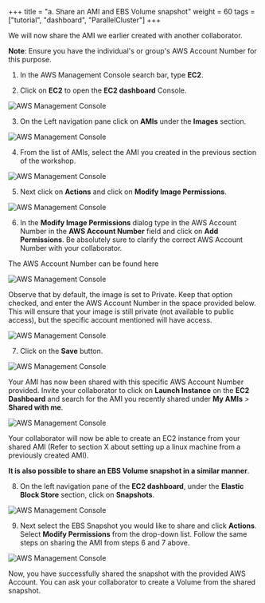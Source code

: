 +++
title = "a. Share an AMI and EBS Volume snapshot"
weight = 60
tags = ["tutorial", "dashboard", "ParallelCluster"]
+++

We will now share the AMI we earlier created with another collaborator. 

**Note**: Ensure you have the individual's or group's AWS Account Number for this purpose. 

1.	In the AWS Management Console search bar, type **EC2**.

2.	Click on **EC2** to open the **EC2 dashboard** Console.

![AWS Management Console](/images/hpc-aws-parallelcluster-workshop/aws-ec2.png)

3.	On the Left navigation pane click on **AMIs** under the **Images** section.

![AWS Management Console](/images/hpc-aws-parallelcluster-workshop/EC2AMIs.png)

4.	From the list of AMIs, select the AMI you created in the previous section of the workshop.

![AWS Management Console](/images/hpc-aws-parallelcluster-workshop/EC2AMI.png)

5.	Next click on **Actions** and click on **Modify Image Permissions**.

![AWS Management Console](/images/hpc-aws-parallelcluster-workshop/EC2AMIPermissions.png)

6.	In the **Modify Image Permissions** dialog type in the AWS Account Number in the **AWS Account Number** field and click on **Add Permissions**. Be absolutely sure to clarify the correct AWS Account Number with your collaborator.  

The AWS Account Number can be found here

![AWS Management Console](/images/hpc-aws-parallelcluster-workshop/EC2AMIAWSAccNum.png)

Observe that by default, the image is set to Private. Keep that option checked, and enter the AWS Account Number in the space provided below. This will ensure that your image is still private (not available to public access), but the specific account mentioned will have access.  

![AWS Management Console](/images/hpc-aws-parallelcluster-workshop/EC2AMIPermissionsDialog1.png)

7.	Click on the **Save** button.

![AWS Management Console](/images/hpc-aws-parallelcluster-workshop/EC2AMIPermissionsDialog2.png)

Your AMI has now been shared with this specific AWS Account Number provided. Invite your collaborator to click on **Launch Instance** on the **EC2 Dashboard** and search for the AMI you recently shared under **My AMIs** > **Shared with me**.  

![AWS Management Console](/images/hpc-aws-parallelcluster-workshop/EC2AMIshared.png)

Your collaborator will now be able to create an EC2 instance from your shared AMI (Refer to section X about setting up a linux machine from a previously created AMI). 


**It is also possible to share an EBS Volume snapshot in a similar manner**.

8.	On the left navigation pane of the **EC2 dashboard**, under the **Elastic Block Store** section, click on **Snapshots**.

![AWS Management Console](/images/hpc-aws-parallelcluster-workshop/EC2Snapshots.png)

9.	Next select the EBS Snapshot you would like to share and click **Actions**. Select **Modify Permissions** from the drop-down list. Follow the same steps on sharing the AMI from steps 6 and 7 above.

![AWS Management Console](/images/hpc-aws-parallelcluster-workshop/EC2SnapshotsPermissions.png)

Now, you have successfully shared the snapshot with the provided AWS Account. You can ask your collaborator to create a Volume from the shared snapshot.
